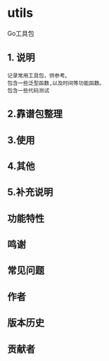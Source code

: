 # utils
 Go工具包

## 1. 说明
    记录常用工具包，供参考。
    包含一些泛型函数,以及时间等功能函数。
    包含一些代码测试

## 2.靠谱包整理


## 3.使用


## 4.其他


## 5.补充说明

## 功能特性

## 鸣谢

## 常见问题

## 作者

## 版本历史

## 贡献者

